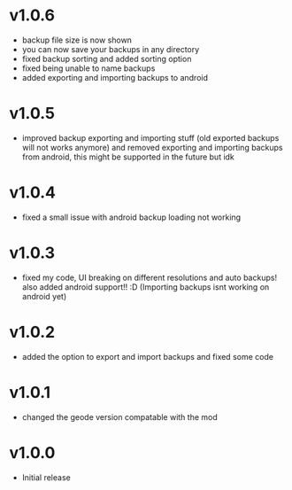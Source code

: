 # v1.0.6

 * backup file size is now shown
 * you can now save your backups in any directory
 * fixed backup sorting and added sorting option
 * fixed being unable to name backups
 * added exporting and importing backups to android

# v1.0.5

 * improved backup exporting and importing stuff (old exported backups will not works anymore) and removed exporting and importing backups from android, this might be supported in the future but idk

# v1.0.4

 * fixed a small issue with android backup loading not working

# v1.0.3

 * fixed my code, UI breaking on different resolutions and auto backups! also added android support!! :D (Importing backups isnt working on android yet)

# v1.0.2

 * added the option to export and import backups and fixed some code

# v1.0.1

 * changed the geode version compatable with the mod

# v1.0.0

 * Initial release